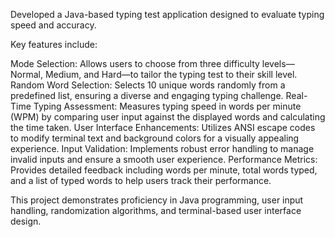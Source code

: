 Developed a Java-based typing test application designed to evaluate typing speed and accuracy.

Key features include:

Mode Selection: Allows users to choose from three difficulty levels—Normal, Medium, and Hard—to tailor the typing test to their skill level.   
Random Word Selection: Selects 10 unique words randomly from a predefined list, ensuring a diverse and engaging typing challenge.
Real-Time Typing Assessment: Measures typing speed in words per minute (WPM) by comparing user input against the displayed words and calculating the time taken.
User Interface Enhancements: Utilizes ANSI escape codes to modify terminal text and background colors for a visually appealing experience.
Input Validation: Implements robust error handling to manage invalid inputs and ensure a smooth user experience.
Performance Metrics: Provides detailed feedback including words per minute, total words typed, and a list of typed words to help users track their performance.

This project demonstrates proficiency in Java programming, user input handling, randomization algorithms, and terminal-based user interface design.
